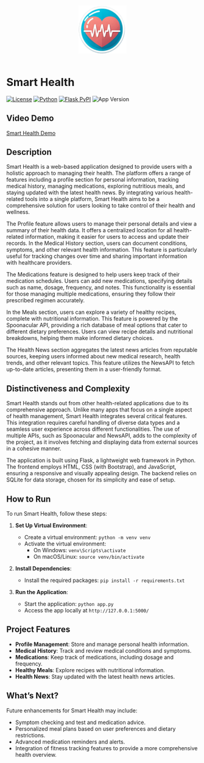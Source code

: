 <div align="center">
  <img src="static/images/favicon.png" style="width:25%;margin:1rem;">
</div>

# Smart Health

[![License](https://img.shields.io/badge/License-Apache_2.0-blue.svg)](LICENSE)
[![Python](https://img.shields.io/badge/Python-3.10%2B-blue.svg)](https://www.python.org/downloads/)
[![Flask PyPI](https://img.shields.io/pypi/v/Flask.svg?label=Flask&color=blue)](https://pypi.org/project/Flask/)
![App Version](https://img.shields.io/badge/app%20version-1.0.0-blue)

## Video Demo
[Smart Health Demo](https://youtu.be/2k9lcKnXhOs)

## Description
Smart Health is a web-based application designed to provide users with a holistic approach to managing their health. The platform offers a range of features including a profile section for personal information, tracking medical history, managing medications, exploring nutritious meals, and staying updated with the latest health news. By integrating various health-related tools into a single platform, Smart Health aims to be a comprehensive solution for users looking to take control of their health and wellness.

The Profile feature allows users to manage their personal details and view a summary of their health data. It offers a centralized location for all health-related information, making it easier for users to access and update their records. In the Medical History section, users can document conditions, symptoms, and other relevant health information. This feature is particularly useful for tracking changes over time and sharing important information with healthcare providers.

The Medications feature is designed to help users keep track of their medication schedules. Users can add new medications, specifying details such as name, dosage, frequency, and notes. This functionality is essential for those managing multiple medications, ensuring they follow their prescribed regimen accurately.

In the Meals section, users can explore a variety of healthy recipes, complete with nutritional information. This feature is powered by the Spoonacular API, providing a rich database of meal options that cater to different dietary preferences. Users can view recipe details and nutritional breakdowns, helping them make informed dietary choices.

The Health News section aggregates the latest news articles from reputable sources, keeping users informed about new medical research, health trends, and other relevant topics. This feature utilizes the NewsAPI to fetch up-to-date articles, presenting them in a user-friendly format.

## Distinctiveness and Complexity
Smart Health stands out from other health-related applications due to its comprehensive approach. Unlike many apps that focus on a single aspect of health management, Smart Health integrates several critical features. This integration requires careful handling of diverse data types and a seamless user experience across different functionalities. The use of multiple APIs, such as Spoonacular and NewsAPI, adds to the complexity of the project, as it involves fetching and displaying data from external sources in a cohesive manner.

The application is built using Flask, a lightweight web framework in Python. The frontend employs HTML, CSS (with Bootstrap), and JavaScript, ensuring a responsive and visually appealing design. The backend relies on SQLite for data storage, chosen for its simplicity and ease of setup.

## How to Run
To run Smart Health, follow these steps:

1. **Set Up Virtual Environment**:
   - Create a virtual environment: `python -m venv venv`
   - Activate the virtual environment:
     - On Windows: `venv\Scripts\activate`
     - On macOS/Linux: `source venv/bin/activate`

2. **Install Dependencies**:
   - Install the required packages: `pip install -r requirements.txt`

3. **Run the Application**:
   - Start the application: `python app.py`
   - Access the app locally at `http://127.0.0.1:5000/`

## Project Features
- **Profile Management**: Store and manage personal health information.
- **Medical History**: Track and review medical conditions and symptoms.
- **Medications**: Keep track of medications, including dosage and frequency.
- **Healthy Meals**: Explore recipes with nutritional information.
- **Health News**: Stay updated with the latest health news articles.

## What’s Next?
Future enhancements for Smart Health may include:
- Symptom checking and test and medication advice.
- Personalized meal plans based on user preferences and dietary restrictions.
- Advanced medication reminders and alerts.
- Integration of fitness tracking features to provide a more comprehensive health overview.
